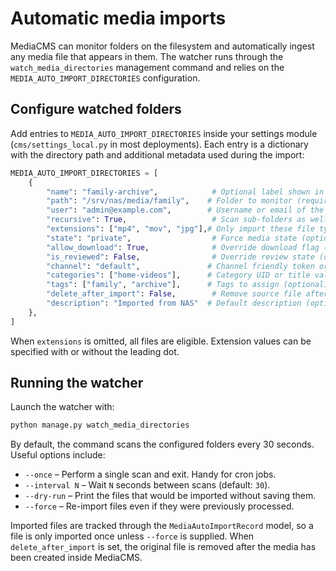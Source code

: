 # Automatic media imports

MediaCMS can monitor folders on the filesystem and automatically ingest any
media file that appears in them. The watcher runs through the
``watch_media_directories`` management command and relies on the
``MEDIA_AUTO_IMPORT_DIRECTORIES`` configuration.

## Configure watched folders

Add entries to ``MEDIA_AUTO_IMPORT_DIRECTORIES`` inside your settings module
(``cms/settings_local.py`` in most deployments). Each entry is a dictionary with
the directory path and additional metadata used during the import:

```python
MEDIA_AUTO_IMPORT_DIRECTORIES = [
    {
        "name": "family-archive",            # Optional label shown in logs
        "path": "/srv/nas/media/family",    # Folder to monitor (required)
        "user": "admin@example.com",        # Username or email of the owner (required)
        "recursive": True,                   # Scan sub-folders as well (default: True)
        "extensions": ["mp4", "mov", "jpg"],# Only import these file types (optional)
        "state": "private",                  # Force media state (optional)
        "allow_download": True,              # Override download flag (optional)
        "is_reviewed": False,                # Override review state (optional)
        "channel": "default",               # Channel friendly token or title (optional)
        "categories": ["home-videos"],      # Category UID or title values (optional)
        "tags": ["family", "archive"],      # Tags to assign (optional)
        "delete_after_import": False,        # Remove source file after ingest (optional)
        "description": "Imported from NAS"  # Default description (optional)
    },
]
```

When ``extensions`` is omitted, all files are eligible. Extension values can be
specified with or without the leading dot.

## Running the watcher

Launch the watcher with:

```bash
python manage.py watch_media_directories
```

By default, the command scans the configured folders every 30 seconds. Useful
options include:

* ``--once`` – Perform a single scan and exit. Handy for cron jobs.
* ``--interval N`` – Wait ``N`` seconds between scans (default: ``30``).
* ``--dry-run`` – Print the files that would be imported without saving them.
* ``--force`` – Re-import files even if they were previously processed.

Imported files are tracked through the ``MediaAutoImportRecord`` model, so a
file is only imported once unless ``--force`` is supplied. When
``delete_after_import`` is set, the original file is removed after the media has
been created inside MediaCMS.

